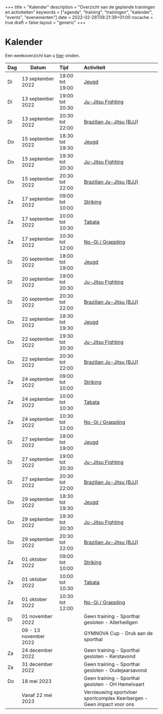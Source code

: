 +++
title = "Kalender"
description = "Overzicht van de geplande trainingen en activiteiten"
keywords = ["agenda", "training", "trainingen", "kalender", "events", "evenementen"]
date = 2022-02-28T08:21:39+01:00
nocache = true
draft = false
layout = "generic"
+++

# Kalender

Een weekoverzicht kan u [hier](/trainingen) vinden.
    
| Dag | Datum             | Tijd            | Activiteit                                           |
|-----|-------------------|:----------------|:-----------------------------------------------------|
| Di     | 13 september 2022 | 18:00 tot 19:00 | [Jeugd](/jeugd)                                                            |                        
| Di     | 13 september 2022 | 19:00 tot 20:30 | [Ju-Jitsu Fighting](/fighting)                                             |                        
| Di     | 13 september 2022 | 20:30 tot 22:00 | [Brazilian Ju-Jitsu (BJJ)](/bjj)                                           |                          
| Do     | 15 september 2022 | 18:30 tot 19:30 | [Jeugd](/jeugd)                                                            |
| Do     | 15 september 2022 | 19:30 tot 20:30 | [Ju-Jitsu Fighting](/fighting)                                             |                        
| Do     | 15 september 2022 | 20:30 tot 22:00 | [Brazilian Ju-Jitsu (BJJ)](/bjj)                                           |
| Za     | 17 september 2022 | 09:00 tot 10:00 | [Striking](/striking)                                                      |             
| Za     | 17 september 2022 | 10:00 tot 10:30 | [Tabata](/tabata)                                                          |                           
| Za     | 17 september 2022 | 10:30 tot 12:00 | [No-Gi / Grappling](/grappling)                                            |
| Di     | 20 september 2022 | 18:00 tot 19:00 | [Jeugd](/jeugd)                                                            |                        
| Di     | 20 september 2022 | 19:00 tot 20:30 | [Ju-Jitsu Fighting](/fighting)                                             |                        
| Di     | 20 september 2022 | 20:30 tot 22:00 | [Brazilian Ju-Jitsu (BJJ)](/bjj)                                           |                          
| Do     | 22 september 2022 | 18:30 tot 19:30 | [Jeugd](/jeugd)                                                            |
| Do     | 22 september 2022 | 19:30 tot 20:30 | [Ju-Jitsu Fighting](/fighting)                                             |                        
| Do     | 22 september 2022 | 20:30 tot 22:00 | [Brazilian Ju-Jitsu (BJJ)](/bjj)                                           |
| Za     | 24 september 2022 | 09:00 tot 10:00 | [Striking](/striking)                                                      |             
| Za     | 24 september 2022 | 10:00 tot 10:30 | [Tabata](/tabata)                                                          |                           
| Za     | 24 september 2022 | 10:30 tot 12:00 | [No-Gi / Grappling](/grappling)                                            |
| Di     | 27 september 2022 | 18:00 tot 19:00 | [Jeugd](/jeugd)                                                            |                        
| Di     | 27 september 2022 | 19:00 tot 20:30 | [Ju-Jitsu Fighting](/fighting)                                             |                        
| Di     | 27 september 2022 | 20:30 tot 22:00 | [Brazilian Ju-Jitsu (BJJ)](/bjj)                                           |                          
| Do     | 29 september 2022 | 18:30 tot 19:30 | [Jeugd](/jeugd)                                                            |
| Do     | 29 september 2022 | 19:30 tot 20:30 | [Ju-Jitsu Fighting](/fighting)                                             |                        
| Do     | 29 september 2022 | 20:30 tot 22:00 | [Brazilian Ju-Jitsu (BJJ)](/bjj)                                           |
| Za     | 01 oktober 2022   | 09:00 tot 10:00 | [Striking](/striking)                                                      |             
| Za     | 01 oktober 2022   | 10:00 tot 10:30 | [Tabata](/tabata)                                                          |                           
| Za     | 01 oktober 2022   | 10:30 tot 12:00 | [No-Gi / Grappling](/grappling)                                            |
| Di     | 01 november 2022      |                 | Geen training - Sporthal gesloten -	Allerheiligen                     |
|        | 09 - 13 november 2022 |                 | GYMNOVA Cup - Druk aan de sporthal                                    |
| Za     | 24 december 2022      |                 | Geen training - Sporthal gesloten - Kerstavond                        |
| Za     | 31 december 2022      |                 | Geen training - Sporthal gesloten - Oudejaarsavond                    |
| Do     | 18 mei 2023           |                 | Geen training - Sporthal gesloten - OH Hemelvaart                     |
|        | Vanaf 22 mei 2023     |                 | Vernieuwing sportvloer sportcomplex Keerbergen - Geen impact voor ons |